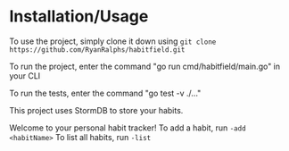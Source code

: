 # Installation/Usage

To use the project, simply clone it down using `git clone https://github.com/RyanRalphs/habitfield.git`

To run the project, enter the command "go run cmd/habitfield/main.go" in your CLI

To run the tests, enter the command "go test -v ./..."


This project uses StormDB to store your habits.

Welcome to your personal habit tracker!
To add a habit, run `-add <habitName>`
To list all habits, run `-list`
